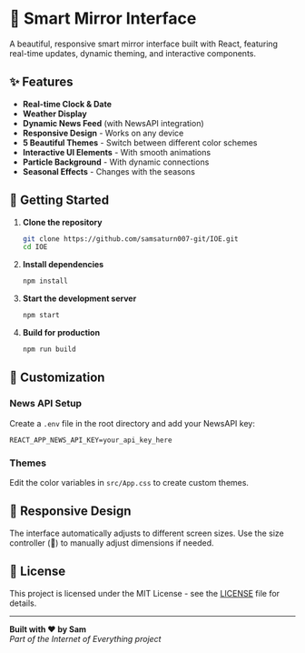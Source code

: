 # 🌟 Smart Mirror Interface

A beautiful, responsive smart mirror interface built with React, featuring real-time updates, dynamic theming, and interactive components.

## ✨ Features

- **Real-time Clock & Date**
- **Weather Display**
- **Dynamic News Feed** (with NewsAPI integration)
- **Responsive Design** - Works on any device
- **5 Beautiful Themes** - Switch between different color schemes
- **Interactive UI Elements** - With smooth animations
- **Particle Background** - With dynamic connections
- **Seasonal Effects** - Changes with the seasons

## 🚀 Getting Started

1. **Clone the repository**
   ```bash
   git clone https://github.com/samsaturn007-git/IOE.git
   cd IOE
   ```

2. **Install dependencies**
   ```bash
   npm install
   ```

3. **Start the development server**
   ```bash
   npm start
   ```

4. **Build for production**
   ```bash
   npm run build
   ```

## 🎨 Customization

### News API Setup
Create a `.env` file in the root directory and add your NewsAPI key:
```
REACT_APP_NEWS_API_KEY=your_api_key_here
```

### Themes
Edit the color variables in `src/App.css` to create custom themes.

## 📱 Responsive Design

The interface automatically adjusts to different screen sizes. Use the size controller (📐) to manually adjust dimensions if needed.

## 📝 License

This project is licensed under the MIT License - see the [LICENSE](LICENSE) file for details.

---

**Built with ❤️ by Sam**  
*Part of the Internet of Everything project*
